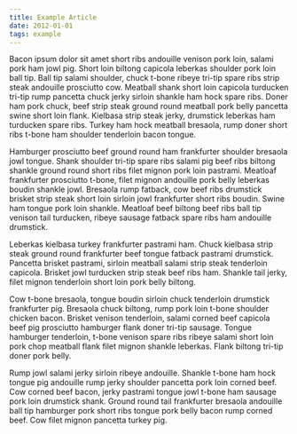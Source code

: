```yaml
---
title: Example Article
date: 2012-01-01
tags: example
---
```


Bacon ipsum dolor sit amet short ribs andouille venison pork loin, salami pork ham jowl pig. Short loin biltong capicola leberkas shoulder pork loin ball tip. Ball tip salami shoulder, chuck t-bone ribeye tri-tip spare ribs strip steak andouille prosciutto cow. Meatball shank short loin capicola turducken tri-tip rump pancetta chuck jerky sirloin shankle ham hock spare ribs. Doner ham pork chuck, beef strip steak ground round meatball pork belly pancetta swine short loin flank. Kielbasa strip steak jerky, drumstick leberkas ham turducken spare ribs. Turkey ham hock meatball bresaola, rump doner short ribs t-bone ham shoulder tenderloin bacon tongue.

Hamburger prosciutto beef ground round ham frankfurter shoulder bresaola jowl tongue. Shank shoulder tri-tip spare ribs salami pig beef ribs biltong shankle ground round short ribs filet mignon pork loin pastrami. Meatloaf frankfurter prosciutto t-bone, filet mignon andouille pork belly leberkas boudin shankle jowl. Bresaola rump fatback, cow beef ribs drumstick brisket strip steak short loin sirloin jowl frankfurter short ribs boudin. Swine ham tongue pork loin shankle. Meatloaf beef biltong beef ribs ball tip venison tail turducken, ribeye sausage fatback spare ribs ham andouille drumstick.

Leberkas kielbasa turkey frankfurter pastrami ham. Chuck kielbasa strip steak ground round frankfurter beef tongue fatback pastrami drumstick. Pancetta brisket pastrami, sirloin meatball salami strip steak tenderloin capicola. Brisket jowl turducken strip steak beef ribs ham. Shankle tail jerky, filet mignon tenderloin short loin pork belly biltong.

Cow t-bone bresaola, tongue boudin sirloin chuck tenderloin drumstick frankfurter pig. Bresaola chuck biltong, rump pork loin t-bone shoulder chicken bacon. Brisket venison tenderloin, salami corned beef capicola beef pig prosciutto hamburger flank doner tri-tip sausage. Tongue hamburger tenderloin, t-bone venison spare ribs ribeye salami short loin pork chop meatball flank filet mignon shankle leberkas. Flank biltong tri-tip doner pork belly.

Rump jowl salami jerky sirloin ribeye andouille. Shankle t-bone ham hock tongue pig andouille rump jerky shoulder pancetta pork loin corned beef. Cow corned beef bacon, jerky pastrami tongue jowl t-bone ham sausage pork loin drumstick shank. Ground round tail frankfurter bresaola andouille ball tip hamburger pork short ribs tongue pork belly bacon rump corned beef. Cow filet mignon pancetta turkey pig.
